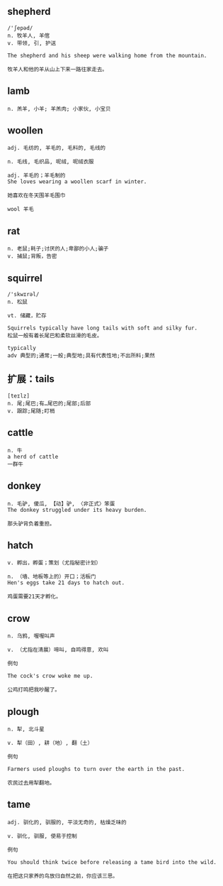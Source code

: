 ## shepherd
```
/'ʃepəd/
n. 牧羊人, 羊倌
v. 带领, 引, 护送

The shepherd and his sheep were walking home from the mountain.

牧羊人和他的羊从山上下来一路往家走去。
```
## lamb
```
n. 羔羊, 小羊; 羊羔肉; 小家伙, 小宝贝
```

## woollen
```
adj. 毛纺的, 羊毛的, 毛料的, 毛线的

n. 毛线, 毛织品, 呢绒, 呢绒衣服

adj. 羊毛的；羊毛制的
She loves wearing a woollen scarf in winter.

她喜欢在冬天围羊毛围巾

wool 羊毛
```

## rat
```
n. 老鼠;耗子;讨厌的人;卑鄙的小人;骗子
v. 捕鼠;背叛，告密
```

## squirrel
```
/'skwɪrəl/
n. 松鼠

vt. 储藏，贮存

Squirrels typically have long tails with soft and silky fur.
松鼠一般有着长尾巴和柔软丝滑的毛皮。

typically
adv 典型的;通常;一般;典型地;具有代表性地;不出所料;果然
```

## 扩展：tails
```
[teɪlz]
n. 尾;尾巴;有…尾巴的;尾部;后部
v. 跟踪;尾随;盯梢
```
## cattle
```
n. 牛
a herd of cattle
一群牛
```
## donkey
```
n. 毛驴, 傻瓜, 【动】驴, 〈非正式〉笨蛋
The donkey struggled under its heavy burden.

那头驴背负着重担。
```
## hatch
```
v. 孵出，孵蛋；策划（尤指秘密计划）

n. （墙、地板等上的）开口；活板门
Hen's eggs take 21 days to hatch out.

鸡蛋需要21天才孵化。
```
## crow
```
n. 乌鸦, 喔喔叫声

v. （尤指在清晨）啼叫, 自鸣得意, 欢叫

例句

The cock's crow woke me up.

公鸡打鸣把我吵醒了。
```
## plough
```
n. 犁, 北斗星

v. 犁（田）, 耕（地）, 翻（土）

例句

Farmers used ploughs to turn over the earth in the past.

农民过去用犁翻地。
```
## tame
```
adj. 驯化的, 驯服的, 平淡无奇的, 枯燥乏味的

v. 驯化, 驯服, 使易于控制

例句

You should think twice before releasing a tame bird into the wild.

在把这只家养的鸟放归自然之前，你应该三思。
```